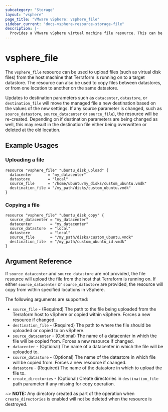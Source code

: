 ```yaml
---
subcategory: "Storage"
layout: "vsphere"
page_title: "VMware vSphere: vsphere_file"
sidebar_current: "docs-vsphere-resource-storage-file"
description: |-
  Provides a VMware vSphere virtual machine file resource. This can be used to upload files (e.g. vmdk disks) from the Terraform host machine to a remote vSphere or copy fields within vSphere.
---
```


# vsphere\_file

The `vsphere_file` resource can be used to upload files (such as virtual disk
files) from the host machine that Terraform is running on to a target
datastore.  The resource can also be used to copy files between datastores, or
from one location to another on the same datastore.

Updates to destination parameters such as `datacenter`, `datastore`, or
`destination_file` will move the managed file a new destination based on the
values of the new settings.  If any source parameter is changed, such as
`source_datastore`, `source_datacenter` or `source_file`), the resource will be
re-created. Depending on if destination parameters are being changed as well,
this may result in the destination file either being overwritten or deleted at
the old location.

## Example Usages

### Uploading a file

```hcl
resource "vsphere_file" "ubuntu_disk_upload" {
  datacenter       = "my_datacenter"
  datastore        = "local"
  source_file      = "/home/ubuntu/my_disks/custom_ubuntu.vmdk"
  destination_file = "/my_path/disks/custom_ubuntu.vmdk"
}
```

### Copying a file

```hcl
resource "vsphere_file" "ubuntu_disk_copy" {
  source_datacenter = "my_datacenter"
  datacenter        = "my_datacenter"
  source_datastore  = "local"
  datastore         = "local"
  source_file       = "/my_path/disks/custom_ubuntu.vmdk"
  destination_file  = "/my_path/custom_ubuntu_id.vmdk"
}
```

## Argument Reference

If `source_datacenter` and `source_datastore` are not provided, the file
resource will upload the file from the host that Terraform is running on. If
either `source_datacenter` or `source_datastore` are provided, the resource
will copy from within specified locations in vSphere.

The following arguments are supported:

* `source_file` - (Required) The path to the file being uploaded from the
  Terraform host to vSphere or copied within vSphere. Forces a new resource if
  changed.
* `destination_file` - (Required) The path to where the file should be uploaded
  or copied to on vSphere.
* `source_datacenter` - (Optional) The name of a datacenter in which the file
  will be copied from. Forces a new resource if changed.
* `datacenter` - (Optional) The name of a datacenter in which the file will be
  uploaded to.
* `source_datastore` - (Optional) The name of the datastore in which file will
  be copied from. Forces a new resource if changed.
* `datastore` - (Required) The name of the datastore in which to upload the
  file to.
* `create_directories` - (Optional) Create directories in `destination_file`
  path parameter if any missing for copy operation. 
  
~> **NOTE:** Any directory created as part of the operation when
`create_directories` is enabled will not be deleted when the resource is
destroyed.
